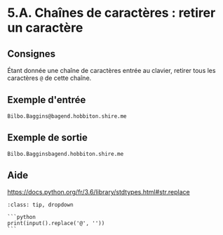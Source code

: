 # 5.A. Chaînes de caractères : retirer un caractère

## Consignes

Étant donnée une chaîne de caractères entrée au clavier, retirer tous les caractères `@` de cette chaîne.

## Exemple d'entrée

```
Bilbo.Baggins@bagend.hobbiton.shire.me
```

## Exemple de sortie

```
Bilbo.Bagginsbagend.hobbiton.shire.me
```

## Aide

https://docs.python.org/fr/3.6/library/stdtypes.html#str.replace

<div id="pad"></div>
            <script>Pythonpad('pad', {'id': '5.A.', 'title': 'Testez votre solution ici', 'src': '# Lire une chaîne de caractères :\n# s = input()\n# Afficher une chaîne de caractères :\n# print(s)\n'})</script>


````{admonition} Cliquez ici pour voir la solution
:class: tip, dropdown

```python
print(input().replace('@', ''))
```
````
